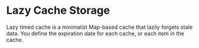 # Lazy Cache Storage

Lazy timed cache is a minimalist Map-based cache that lazily forgets stale data. You define the expiration date for each cache, or each item in the cache.
